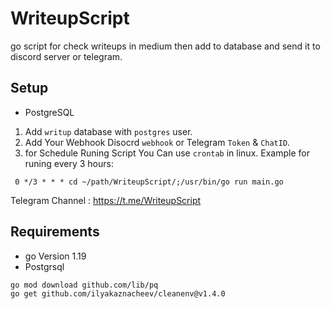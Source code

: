 # WriteupScript
go script for check writeups in medium then add to database and send it to discord server or telegram.

## Setup
- PostgreSQL
1. Add `writup` database with `postgres` user.
2. Add Your Webhook Disocrd `webhook` or Telegram `Token` & `ChatID`.
3. for Schedule Runing Script You Can use `crontab` in linux.
Example for runing every 3 hours:
```
 0 */3 * * * cd ~/path/WriteupScript/;/usr/bin/go run main.go
```
Telegram Channel :
https://t.me/WriteupScript
## Requirements
- go Version 1.19
- Postgrsql
```shell
go mod download github.com/lib/pq
go get github.com/ilyakaznacheev/cleanenv@v1.4.0
```